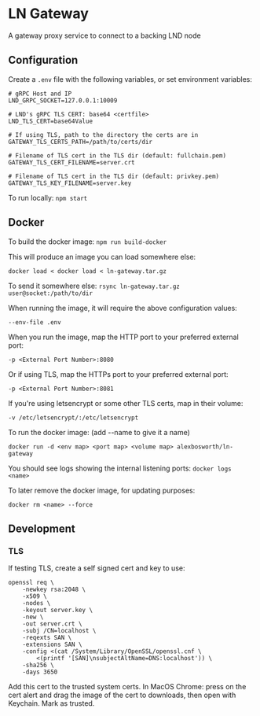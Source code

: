 # LN Gateway

A gateway proxy service to connect to a backing LND node

## Configuration

Create a `.env` file with the following variables, or set environment variables:

```shell
# gRPC Host and IP
LND_GRPC_SOCKET=127.0.0.1:10009

# LND's gRPC TLS CERT: base64 <certfile>
LND_TLS_CERT=base64Value

# If using TLS, path to the directory the certs are in
GATEWAY_TLS_CERTS_PATH=/path/to/certs/dir

# Filename of TLS cert in the TLS dir (default: fullchain.pem)
GATEWAY_TLS_CERT_FILENAME=server.crt

# Filename of TLS cert in the TLS dir (default: privkey.pem)
GATEWAY_TLS_KEY_FILENAME=server.key
```

To run locally: `npm start`

## Docker

To build the docker image: `npm run build-docker`

This will produce an image you can load somewhere else:

`docker load < docker load < ln-gateway.tar.gz`

To send it somewhere else: `rsync ln-gateway.tar.gz user@socket:/path/to/dir`

When running the image, it will require the above configuration values:

`--env-file .env`

When you run the image, map the HTTP port to your preferred external port:

`-p <External Port Number>:8080`

Or if using TLS, map the HTTPs port to your preferred external port:

`-p <External Port Number>:8081`

If you're using letsencrypt or some other TLS certs, map in their volume:

`-v /etc/letsencrypt/:/etc/letsencrypt`

To run the docker image: (add --name to give it a name)

`docker run -d <env map> <port map> <volume map> alexbosworth/ln-gateway`

You should see logs showing the internal listening ports: `docker logs <name>`

To later remove the docker image, for updating purposes:

`docker rm <name> --force`

## Development

### TLS

If testing TLS, create a self signed cert and key to use:

```shell
openssl req \
    -newkey rsa:2048 \
    -x509 \
    -nodes \
    -keyout server.key \
    -new \
    -out server.crt \
    -subj /CN=localhost \
    -reqexts SAN \
    -extensions SAN \
    -config <(cat /System/Library/OpenSSL/openssl.cnf \
        <(printf '[SAN]\nsubjectAltName=DNS:localhost')) \
    -sha256 \
    -days 3650
```

Add this cert to the trusted system certs. In MacOS Chrome: press on the cert 
alert and drag the image of the cert to downloads, then open with Keychain. 
Mark as trusted.
